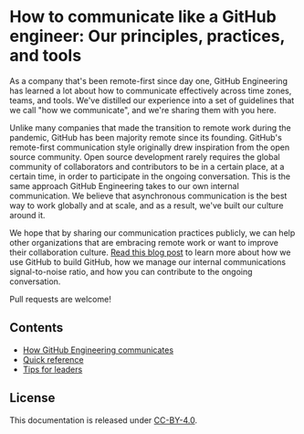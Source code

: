 # How to communicate like a GitHub engineer: Our principles, practices, and tools

As a company that's been remote-first since day one, GitHub Engineering has learned a lot about how to communicate effectively across time zones, teams, and tools. We've distilled our experience into a set of guidelines that we call "how we communicate", and we're sharing them with you here. 

Unlike many companies that made the transition to remote work during the pandemic, GitHub has been majority remote since its founding. GitHub's remote-first communication style originally drew inspiration from the open source community. Open source development rarely requires the global community of collaborators and contributors to be in a certain place, at a certain time, in order to participate in the ongoing conversation. This is the same approach GitHub Engineering takes to our own internal communication. We believe that asynchronous communication is the best way to work globally and at scale, and as a result, we've built our culture around it.

We hope that by sharing our communication practices publicly, we can help other organizations that are embracing remote work or want to improve their collaboration culture. [Read this blog post]() to learn more about how we use GitHub to build GitHub, how we manage our internal communications signal-to-noise ratio, and how you can contribute to the ongoing conversation.

Pull requests are welcome!

## Contents

* [How GitHub Engineering communicates](how-github-engineering-communicates.md)
* [Quick reference](quick-ref.md)
* [Tips for leaders](tips-for-leaders.md)

## License

This documentation is released under [CC-BY-4.0](https://creativecommons.org/licenses/by/4.0/).
